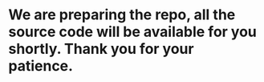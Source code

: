 # We are preparing the repo, all the source code will be available for you shortly. Thank you for your patience.
